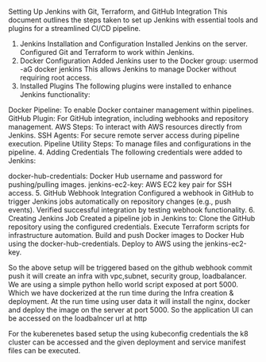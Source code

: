 Setting Up Jenkins with Git, Terraform, and GitHub Integration
This document outlines the steps taken to set up Jenkins with essential tools and plugins for a streamlined CI/CD pipeline.

1. Jenkins Installation and Configuration
Installed Jenkins on the server.
Configured Git and Terraform to work within Jenkins.
2. Docker Configuration
Added Jenkins user to the Docker group:
usermod -aG docker jenkins
This allows Jenkins to manage Docker without requiring root access.
3. Installed Plugins
The following plugins were installed to enhance Jenkins functionality:

Docker Pipeline: To enable Docker container management within pipelines.
GitHub Plugin: For GitHub integration, including webhooks and repository management.
AWS Steps: To interact with AWS resources directly from Jenkins.
SSH Agents: For secure remote server access during pipeline execution.
Pipeline Utility Steps: To manage files and configurations in the pipeline.
4. Adding Credentials
The following credentials were added to Jenkins:

docker-hub-credentials: Docker Hub username and password for pushing/pulling images.
jenkins-ec2-key: AWS EC2 key pair for SSH access.
5. GitHub Webhook Integration
Configured a webhook in GitHub to trigger Jenkins jobs automatically on repository changes (e.g., push events).
Verified successful integration by testing webhook functionality.
6. Creating Jenkins Job
Created a pipeline job in Jenkins to:
Clone the GitHub repository using the configured credentials.
Execute Terraform scripts for infrastructure automation.
Build and push Docker images to Docker Hub using the docker-hub-credentials.
Deploy to AWS using the jenkins-ec2-key.


So the above setup will be triggered based on the github webhook commit push it will create an infra with vpc,subnet, security group, loadbalancer.
We are using a simple python hello world script exposed at port 5000. Which we have dockerized at the run time during the Infra creation & deployment.
At the run time using user data it will install the nginx, docker and deploy the image on the server at port 5000. So the application UI can be accessed on the loadbalncer url at http

For the kuberenetes based setup the using kubeconfig credentials the k8 cluster can be accessed and the given deployment and service manifest files can be executed.
